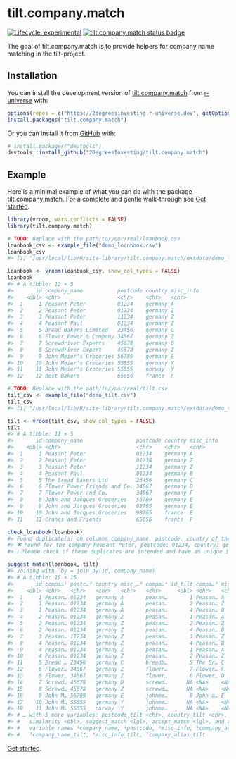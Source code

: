 
<!-- README.md is generated from README.Rmd. Please edit that file -->

# tilt.company.match

<!-- badges: start -->

[![Lifecycle:
experimental](https://img.shields.io/badge/lifecycle-experimental-orange.svg)](https://lifecycle.r-lib.org/articles/stages.html#experimental)
[![tilt.company.match status
badge](https://2degreesinvesting.r-universe.dev/badges/tilt.company.match)](https://2degreesinvesting.r-universe.dev)
<!-- badges: end -->

The goal of tilt.company.match is to provide helpers for company name
matching in the tilt-project.

## Installation

You can install the development version of
[tilt.company.match](https://github.com/2DegreesInvesting/tilt.company.match)
from [r-universe](https://r-universe.dev/) with:

``` r
options(repos = c("https://2degreesinvesting.r-universe.dev", getOption("repos")))
install.packages("tilt.company.match")
```

Or you can install it from [GitHub](https://github.com/) with:

``` r
# install.packages("devtools")
devtools::install_github("2DegreesInvesting/tilt.company.match")
```

## Example

Here is a minimal example of what you can do with the package
tilt.company.match. For a complete and gentle walk-through see [Get
started](https://2degreesinvesting.github.io/tilt.company.match/articles/tilt-company-match.html).

``` r
library(vroom, warn.conflicts = FALSE)
library(tilt.company.match)

# TODO: Replace with the path/to/your/real/loanbook.csv
loanbook_csv <- example_file("demo_loanbook.csv")
loanbook_csv
#> [1] "/usr/local/lib/R/site-library/tilt.company.match/extdata/demo_loanbook.csv"

loanbook <- vroom(loanbook_csv, show_col_types = FALSE)
loanbook
#> # A tibble: 12 × 5
#>       id company_name           postcode country misc_info
#>    <dbl> <chr>                  <chr>    <chr>   <chr>    
#>  1     1 Peasant Peter          01234    germany A        
#>  2     2 Peasant Peter          01234    germany Z        
#>  3     3 Peasant Peter          11234    germany Z        
#>  4     4 Peasant Paul           01234    germany Z        
#>  5     5 Bread Bakers Limited   23456    germany C        
#>  6     6 Flower Power & Company 34567    germany Z        
#>  7     7 Screwdriver Experts    45678    germany D        
#>  8     8 Screwdriver Expert     45678    germany Z        
#>  9     9 John Meier's Groceries 56789    germany E        
#> 10    10 John Meier's Groceries 55555    germany Y        
#> 11    11 John Meier's Groceries 55555    norway  Y        
#> 12    12 Best Bakers            65656    france  F

# TODO: Replace with the path/to/your/real/tilt.csv
tilt_csv <- example_file("demo_tilt.csv")
tilt_csv
#> [1] "/usr/local/lib/R/site-library/tilt.company.match/extdata/demo_tilt.csv"

tilt <- vroom(tilt_csv, show_col_types = FALSE)
tilt
#> # A tibble: 11 × 5
#>       id company_name                 postcode country misc_info
#>    <dbl> <chr>                        <chr>    <chr>   <chr>    
#>  1     1 Peasant Peter                01234    germany A        
#>  2     2 Peasant Peter                01234    germany Z        
#>  3     3 Peasant Peter                11234    germany Z        
#>  4     4 Peasant Paul                 01234    germany B        
#>  5     5 The Bread Bakers Ltd         23456    germany C        
#>  6     6 Flower Power Friends and Co. 34567    germany D        
#>  7     7 Flower Power and Co.         34567    germany F        
#>  8     8 John and Jacques Groceries   56789    germany E        
#>  9     9 John and Jacques Groceries   98765    germany E        
#> 10    10 John and Jacques Groceries   98765    france  E        
#> 11    11 Cranes and Friends           65656    france  F

check_loanbook(loanbook)
#> Found duplicate(s) on columns company_name, postcode, country of the data set.
#> ✖ Found for the company Peasant Peter, postcode: 01234, country: germany
#> ℹ Please check if these duplicates are intended and have an unique id.

suggest_match(loanbook, tilt)
#> Joining with `by = join_by(id, company_name)`
#> # A tibble: 18 × 15
#>       id compa…¹ postc…² country misc_…³ compa…⁴ id_tilt compa…⁵ misc_…⁶ compa…⁷
#>    <dbl> <chr>   <chr>   <chr>   <chr>   <chr>     <dbl> <chr>   <chr>   <chr>  
#>  1     1 Peasan… 01234   germany A       peasan…       1 Peasan… A       peasan…
#>  2     1 Peasan… 01234   germany A       peasan…       2 Peasan… Z       peasan…
#>  3     1 Peasan… 01234   germany A       peasan…       4 Peasan… B       peasan…
#>  4     2 Peasan… 01234   germany Z       peasan…       1 Peasan… A       peasan…
#>  5     2 Peasan… 01234   germany Z       peasan…       2 Peasan… Z       peasan…
#>  6     2 Peasan… 01234   germany Z       peasan…       4 Peasan… B       peasan…
#>  7     3 Peasan… 11234   germany Z       peasan…       3 Peasan… Z       peasan…
#>  8     4 Peasan… 01234   germany Z       peasan…       4 Peasan… B       peasan…
#>  9     4 Peasan… 01234   germany Z       peasan…       1 Peasan… A       peasan…
#> 10     4 Peasan… 01234   germany Z       peasan…       2 Peasan… Z       peasan…
#> 11     5 Bread … 23456   germany C       breadb…       5 The Br… C       thebre…
#> 12     6 Flower… 34567   germany Z       flower…       7 Flower… F       flower…
#> 13     6 Flower… 34567   germany Z       flower…       6 Flower… D       flower…
#> 14     7 Screwd… 45678   germany D       screwd…      NA <NA>    <NA>    <NA>   
#> 15     8 Screwd… 45678   germany Z       screwd…      NA <NA>    <NA>    <NA>   
#> 16     9 John M… 56789   germany E       johnme…       8 John a… E       johnja…
#> 17    10 John M… 55555   germany Y       johnme…      NA <NA>    <NA>    <NA>   
#> 18    11 John M… 55555   norway  Y       johnme…      NA <NA>    <NA>    <NA>   
#> # … with 5 more variables: postcode_tilt <chr>, country_tilt <chr>,
#> #   similarity <dbl>, suggest_match <lgl>, accept_match <lgl>, and abbreviated
#> #   variable names ¹​company_name, ²​postcode, ³​misc_info, ⁴​company_alias,
#> #   ⁵​company_name_tilt, ⁶​misc_info_tilt, ⁷​company_alias_tilt
```

[Get
started](https://2degreesinvesting.github.io/tilt.company.match/articles/tilt-company-match.html).
